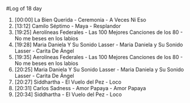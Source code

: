 #Log of 18 day

1. [00:00] La Bien Querida - Ceremonia - A Veces Ni Eso
1. [13:12] Camilo Séptimo - Maya - Resplandor
1. [19:25] Aerolíneas Federales - Las 100 Mejores Canciones de los 80 - No me beses en los labios
1. [19:28] Maria Daniela Y Su Sonido Lasser - Maria Daniela y Su Sonido Lasser - Carita De Ángel
1. [19:35] Aerolíneas Federales - Las 100 Mejores Canciones de los 80 - No me beses en los labios
1. [20:25] Maria Daniela Y Su Sonido Lasser - Maria Daniela y Su Sonido Lasser - Carita De Ángel
1. [20:27] Siddhartha - El Vuelo del Pez - Loco
1. [20:31] Carlos Sadness - Amor Papaya - Amor Papaya
1. [20:34] Siddhartha - El Vuelo del Pez - Loco
